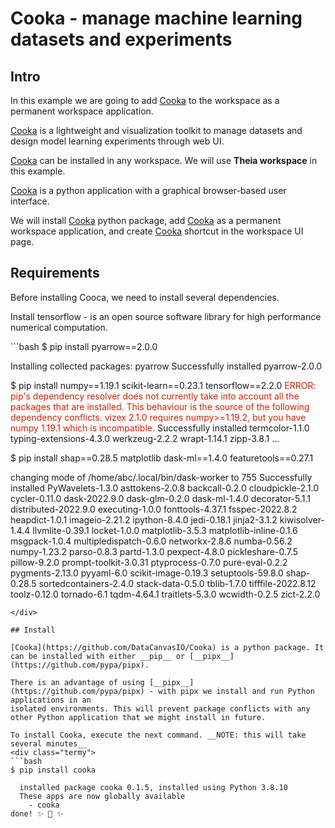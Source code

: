 # Cooka - manage machine learning datasets and experiments

## Intro

In this example we are going to add [Cooka](https://github.com/DataCanvasIO/Cooka) to the workspace as a permanent workspace application.   

[Cooka](https://github.com/DataCanvasIO/Cooka) is a lightweight and visualization toolkit to manage datasets and design 
model learning experiments through web UI.  


[Cooka](https://github.com/DataCanvasIO/Cooka) can be installed in any workspace. We will use __Theia workspace__ in this example.  

[Cooka](https://github.com/DataCanvasIO/Cooka) is a python application with a graphical browser-based user interface.   

We will install [Cooka](https://github.com/DataCanvasIO/Cooka) python package, add [Cooka](https://github.com/DataCanvasIO/Cooka) 
as a permanent workspace application, and create [Cooka](https://github.com/DataCanvasIO/Cooka) shortcut in the workspace UI page.   

## Requirements 

Before installing Cooca, we need to install several dependencies.   

Install tensorflow - is an open source software library for high performance numerical computation.
<div class="termy">
```bash
$ pip install pyarrow==2.0.0

Installing collected packages: pyarrow
Successfully installed pyarrow-2.0.0

$ pip install numpy==1.19.1 scikit-learn==0.23.1 tensorflow==2.2.0
<font color="#D81E00">ERROR: pip's dependency resolver does not currently take into account all the packages that are installed. This behaviour is the source of the following dependency conflicts.
vizex 2.1.0 requires numpy>=1.19.2, but you have numpy 1.19.1 which is incompatible.</font>
Successfully installed termcolor-1.1.0 typing-extensions-4.3.0 werkzeug-2.2.2 wrapt-1.14.1 zipp-3.8.1 ...

$ pip install shap==0.28.5 matplotlib dask-ml==1.4.0 featuretools==0.27.1

changing mode of /home/abc/.local/bin/dask-worker to 755
Successfully installed PyWavelets-1.3.0 asttokens-2.0.8 backcall-0.2.0 cloudpickle-2.1.0 cycler-0.11.0 dask-2022.9.0 dask-glm-0.2.0 dask-ml-1.4.0 decorator-5.1.1 distributed-2022.9.0 executing-1.0.0 fonttools-4.37.1 fsspec-2022.8.2 heapdict-1.0.1 imageio-2.21.2 ipython-8.4.0 jedi-0.18.1 jinja2-3.1.2 kiwisolver-1.4.4 llvmlite-0.39.1 locket-1.0.0 matplotlib-3.5.3 matplotlib-inline-0.1.6 msgpack-1.0.4 multipledispatch-0.6.0 networkx-2.8.6 numba-0.56.2 numpy-1.23.2 parso-0.8.3 partd-1.3.0 pexpect-4.8.0 pickleshare-0.7.5 pillow-9.2.0 prompt-toolkit-3.0.31 ptyprocess-0.7.0 pure-eval-0.2.2 pygments-2.13.0 pyyaml-6.0 scikit-image-0.19.3 setuptools-59.8.0 shap-0.28.5 sortedcontainers-2.4.0 stack-data-0.5.0 tblib-1.7.0 tifffile-2022.8.12 toolz-0.12.0 tornado-6.1 tqdm-4.64.1 traitlets-5.3.0 wcwidth-0.2.5 zict-2.2.0
```
</div>

## Install 

[Cooka](https://github.com/DataCanvasIO/Cooka) is a python package. It can be installed with either __pip__ or [__pipx__](https://github.com/pypa/pipx).  

There is an advantage of using [__pipx__](https://github.com/pypa/pipx) - with pipx we install and run Python applications in an 
isolated environments. This will prevent package conflicts with any other Python application that we might install in future.  

To install Cooka, execute the next command. __NOTE: this will take several minutes__
<div class="termy">
```bash
$ pip install cooka

  installed package cooka 0.1.5, installed using Python 3.8.10
  These apps are now globally available
    - cooka
done! ✨ 🌟 ✨
```
</div>